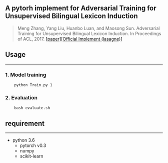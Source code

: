 ## A pytorh implement for Adversarial Training for Unsupervised Bilingual Lexicon Induction
> Meng Zhang, Yang Liu, Huanbo Luan, and Maosong Sun. Adversarial Training for Unsupervised Bilingual Lexicon Induction. In Proceedings of ACL, 2017. [[paper]](http://aclweb.org/anthology/P17-1179 )[[Official Implement (lasagne)]](http://www.thunlp.org/~zm/UBiLexAT/)
## Usage
---
### 1. Model training
```
	python Train.py 1
```

### 2. Evaluation

```
	bash evaluate.sh
```
## requirement
---
+ python 3.6
	+ pytorch v0.3
	+ numpy
	+ scikit-learn
